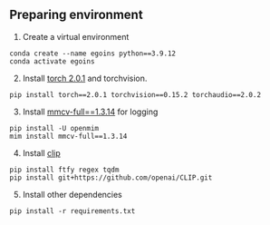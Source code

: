 ## Preparing environment
1. Create a virtual environment
```shell 
conda create --name egoins python==3.9.12
conda activate egoins
```

2. Install [torch 2.0.1]((https://pytorch.org/)) and torchvision.
```shell 
pip install torch==2.0.1 torchvision==0.15.2 torchaudio==2.0.2
```

3. Install [mmcv-full==1.3.14](https://mmcv.readthedocs.io/en/latest/get_started/installation.html) for logging
```shell 
pip install -U openmim
mim install mmcv-full==1.3.14
```

4. Install [clip](https://github.com/openai/CLIP.git)
```shell 
pip install ftfy regex tqdm
pip install git+https://github.com/openai/CLIP.git
```

5. Install other dependencies
```shell
pip install -r requirements.txt
```